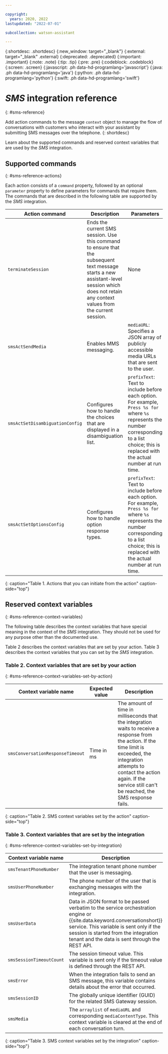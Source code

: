 ```yaml
---

copyright:
  years: 2020, 2022
lastupdated: "2022-07-01"

subcollection: watson-assistant

---
```


{:shortdesc: .shortdesc}
{:new_window: target="_blank"}
{:external: target="_blank" .external}
{:deprecated: .deprecated}
{:important: .important}
{:note: .note}
{:tip: .tip}
{:pre: .pre}
{:codeblock: .codeblock}
{:screen: .screen}
{:javascript: .ph data-hd-programlang='javascript'}
{:java: .ph data-hd-programlang='java'}
{:python: .ph data-hd-programlang='python'}
{:swift: .ph data-hd-programlang='swift'}



# *SMS* integration reference
{: #sms-reference}

Add action commands to the message `context` object to manage the flow of conversations with customers who interact with your assistant by submitting SMS messages over the telephone.
{: shortdesc}

Learn about the supported commands and reserved context variables that are used by the *SMS* integration.

## Supported commands
{: #sms-reference-actions}

Each action consists of a `command` property, followed by an optional `parameter` property to define parameters for commands that require them. The commands that are described in the following table are supported by the *SMS* integration.

| Action command | Description | Parameters |
| ----- | ----- | ----- |
| `terminateSession` | Ends the current SMS session. Use this command to ensure that the subsequent text message starts a new assistant-level session which does not retain any context values from the current session. | None |
| `smsActSendMedia` | Enables MMS messaging.  | `mediaURL`: Specifies a JSON array of publicly accessible media URLs that are sent to the user. |
| `smsActSetDisambiguationConfig` | Configures how to handle the choices that are displayed in a disambiguation list. | `prefixText`: Text to include before each option. For example, `Press %s for` where `%s` represents the number corresponding to a list choice; this is replaced with the actual number at run time. |
| `smsActSetOptionsConfig` | Configures how to handle option response types. | `prefixText`: Text to include before each option. For example, `Press %s for` where `%s` represents the number corresponding to a list choice; this is replaced with the actual number at run time. |
{: caption="Table 1. Actions that you can initiate from the action" caption-side="top"}

## Reserved context variables
{: #sms-reference-context-variables}

The following table describes the context variables that have special meaning in the context of the *SMS* integration. They should not be used for any purpose other than the documented use.

Table 2 describes the context variables that are set by your action. Table 3 describes the context variables that you can set by the *SMS* integration.

### Table 2. Context variables that are set by your action
{: #sms-reference-context-variables-set-by-action}

| Context variable name | Expected value | Description |
| --------------------- | -------------- | ----------- |
| `smsConversationResponseTimeout` | Time in ms | The amount of time in milliseconds that the integration waits to receive a response from the action. If the time limit is exceeded, the integration attempts to contact the action again. If the service still can't be reached, the SMS response fails. |
{: caption="Table 2. SMS context variables set by the action" caption-side="top"}

### Table 3. Context variables that are set by the integration
{: #sms-reference-context-variables-set-by-integration}

| Context variable name | Description |
| --------------------- | ----------- |
| `smsTenantPhoneNumber` | The integration tenant phone number that the user is messaging. |
| `smsUserPhoneNumber` | The phone number of the user that is exchanging messages with the integration. |
| `smsUserData` | Data in JSON format to be passed verbatim to the service orchestration engine or {{site.data.keyword.conversationshort}} service. This variable is sent only if the session is started from the integration tenant and the data is sent through the REST API. |
| `smsSessionTimeoutCount` | The session timeout value. This variable is sent only if the timeout value is defined through the REST API. |
| `smsError` | When the integration fails to send an SMS message, this variable contains details about the error that occurred.  |
| `smsSessionID` | The globally unique identifier (GUID) for the related SMS Gateway session. |
| `smsMedia` | The `arraylist` of `mediaURL` and corresponding `mediaContentType`. This context variable is cleared at the end of each conversation turn. |
{: caption="Table 3. SMS context variables set by the integration" caption-side="top"}
